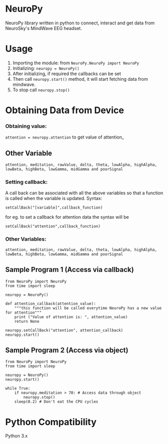 # NeuroPy <br>
NeuroPy library written in python to connect, interact and get data from NeuroSky's MindWave EEG headset. <br>
# Usage <br>

1. Importing the module: from `NeuroPy.NeuroPy import NeuroPy` <br>
2. Initializing: `neuropy = NeuroPy()`<br>
3. After initializing, if required the callbacks can be set <br>
4. Then call `neuropy.start()` method, it will start fetching data from mindwave.<br>
5. To stop call `neuropy.stop()`<br>

# Obtaining Data from Device <br>

### Obtaining value: 
`attention = neuropy.attention` to get value of attention_ <br>
## Other Variable 
    attention, meditation, rawValue, delta, theta, lowAlpha, highAlpha, lowBeta, highBeta, lowGamma, midGamma and poorSignal
### Setting callback:
A call back can be associated with all the above variables so that a function is called when the variable is updated. Syntax:

    setCallBack("[variable]",callback_function)

for eg. to set a callback for attention data the syntax will be
    
    setCallBack("attention",callback_function)

### Other Variables: 
    attention, meditation, rawValue, delta, theta, lowAlpha, highAlpha, lowBeta, highBeta, lowGamma, midGamma and poorSignal

## Sample Program 1 (Access via callback)
    from NeuroPy import NeuroPy
    from time import sleep

    neuropy = NeuroPy() 

    def attention_callback(attention_value):
        """this function will be called everytime NeuroPy has a new value for attention"""
        print ("Value of attention is: ", attention_value)
        return None

    neuropy.setCallBack("attention", attention_callback)
    neuropy.start()

## Sample Program 2 (Access via object)
    from NeuroPy import NeuroPy
    from time import sleep

    neuropy = NeuroPy() 
    neuropy.start()

    while True:
        if neuropy.meditation > 70: # Access data through object
            neuropy.stop() 
        sleep(0.2) # Don't eat the CPU cycles
        
# Python Compatibility
Python 3.x

